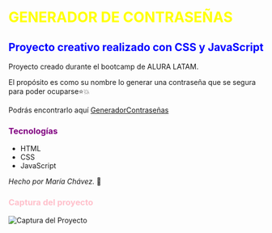 # <font color= yellow> **GENERADOR DE CONTRASEÑAS** </font>
## <font color= blue> Proyecto creativo realizado con CSS y JavaScript </font>

Proyecto creado durante el bootcamp de ALURA LATAM.

El propósito es como su nombre lo generar una contraseña que se segura para poder ocuparse⭐💥 



Podrás encontrarlo aquí [GeneradorContraseñas]()


 ### <font color="purple"> Tecnologías</font>
 * HTML
 * CSS
 * JavaScript

 <em>Hecho por María Chávez.</em> 🙋 

### <font color="pink"> Captura del proyecto </font> 

![Captura del Proyecto](/img/)
